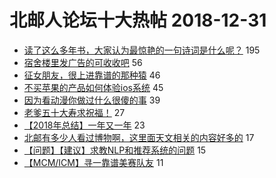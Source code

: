 # 北邮人论坛十大热帖 2018-12-31

- [读了这么多年书，大家认为最惊艳的一句诗词是什么呢？](https://bbs.byr.cn/article/Poetry/32062) 195
- [宿舍楼里发广告的可收收吧](https://bbs.byr.cn/article/Picture/3232552) 56
- [征女朋友，很上进靠谱的那种猿](https://bbs.byr.cn/article/Friends/1906786) 46
- [不买苹果的产品如何体验ios系统](https://bbs.byr.cn/article/Talking/6087106) 45
- [因为看动漫你做过什么很傻的事](https://bbs.byr.cn/article/Comic/630082) 39
- [老爹五十大寿求祝福！](https://bbs.byr.cn/article/Feeling/3096810) 27
- [【2018年总结】一年又一年](https://bbs.byr.cn/article/WorkLife/1115051) 23
- [北邮有多少人看过博物啊，这里面天文相关的内容好多的](https://bbs.byr.cn/article/Astronomy/20169) 17
- [【问题】【建议】求教NLP和推荐系统的问题](https://bbs.byr.cn/article/ML_DM/33009) 15
- [【MCM/ICM】寻一靠谱美赛队友](https://bbs.byr.cn/article/MathModel/16943) 11


